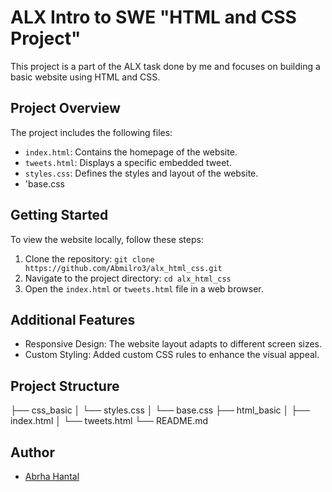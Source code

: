 # ALX Intro to SWE "HTML and CSS Project"

This project is a part of the ALX task done by me and focuses on building a basic website using HTML and CSS.

## Project Overview

The project includes the following files:

- `index.html`: Contains the homepage of the website.
- `tweets.html`: Displays a specific embedded tweet.
- `styles.css`: Defines the styles and layout of the website.
- 'base.css

## Getting Started

To view the website locally, follow these steps:

1. Clone the repository: `git clone https://github.com/Abmilro3/alx_html_css.git`
2. Navigate to the project directory: `cd alx_html_css`
3. Open the `index.html` or `tweets.html` file in a web browser.

## Additional Features

- Responsive Design: The website layout adapts to different screen sizes.
- Custom Styling: Added custom CSS rules to enhance the visual appeal.

## Project Structure

├── css_basic
│ └── styles.css
│ └── base.css
├── html_basic
│ ├── index.html
│ └── tweets.html
└── README.md

## Author

- [Abrha Hantal](https://github.com/Abmilro3)